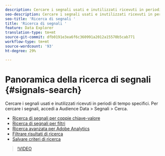 ```yaml
---
description: Cercare i segnali usati e inutilizzati ricevuti in periodi di tempo specifici. Per cercare i segnali, accedi a Audience Data > Segnali > Cerca.
seo-description: Cercare i segnali usati e inutilizzati ricevuti in periodi di tempo specifici. Per cercare i segnali, accedi a Audience Data > Segnali > Cerca.
seo-title: 'Ricerca di segnali '
title: 'Ricerca di segnali '
feature: Data Explorer
translation-type: tm+mt
source-git-commit: dfb0191e3ea6f6c360991a2012a15570b5cab771
workflow-type: tm+mt
source-wordcount: '93'
ht-degree: 29%

---
```



# Panoramica della ricerca di segnali {#signals-search}

Cercare i segnali usati e inutilizzati ricevuti in periodi di tempo specifici. Per cercare i segnali, accedi a Audience Data > Segnali > Cerca.

* [Ricerca di segnali per coppie chiave-valore](/help/using/features/data-explorer/data-explorer-signals-search/data-explorer-search-pairs.md)
* [Ricerca di segnali per filtri](/help/using/features/data-explorer/data-explorer-signals-search/data-explorer-search-filters.md)
* [Ricerca avanzata per Adobe Analytics](/help/using/features/data-explorer/data-explorer-signals-search/data-explorer-search-analytics.md)
* [Filtrare risultati di ricerca](/help/using/features/data-explorer/data-explorer-signals-search/data-explorer-filter-results.md)
* [Salvare criteri di ricerca](/help/using/features/data-explorer/data-explorer-signals-search/data-explorer-save-search.md)

>[!VIDEO](https://video.tv.adobe.com/v/25148/)
